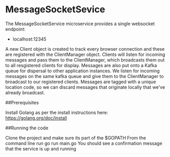 # MessageSocketSevice

The MessageSocketService microservice provides a single websocket endpoint:

- localhost:12345 

A new Client object is created to track every browser connection and these are registered with the ClientManager object.
Clients will listen for incoming messages and pass them to the ClientManager, which broadcasts them out to all resgistered clients for display.
Messages are also put onto a Kafka queue for dispersal to other application instances.
We listen for incoming messages on the same kafka queue and give them to the ClientManager to broadcast to our registered clients.
Messages are tagged with a unique location code, so we can discard messages that originate locally that we've already broadcast.


##Prerequisites

Install Golang as per the install instructions here: https://golang.org/doc/install

##Running the code

Clone the project and make sure its part of the $GOPATH
From the command line run go run main.go
You should see a confirmation message that the service is up and running
